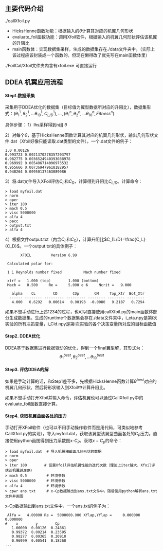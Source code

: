 ## 主要代码介绍
./callXfoil.py
* HicksHenne函数功能：根据输入的$\theta$计算其对应的机翼几何形状
* evaluate_foil函数功能：调用Xfoil软件，根据输入的机翼几何形状评估该机翼的升阻比
* main函数体：实现数据集采样，生成的数据集存在./data文件夹中。（实际上该过程应该封装成一个函数的，但现在懒得改了就先写在main函数体里）

./FoilCal/Xfoil文件夹内含有xfoil.exe 可直接运行

## DDEA 机翼应用流程
#### Step1.数据采集
采集用于DDEA优化的数据集（目标值为翼型数据所对应的升阻比），数据集形式：$(\theta_1^1,\theta_2^1,...\theta_{10}^1, C_{L/D}^1 ),...,(\theta_1^n,\theta_2^n,...\theta_{10}^n, Fitness^n )$

具体步骤：
1）lhs采样得到n组 $\theta$

2）对每个$\theta$，基于HicksHenne函数计算其对应的机翼几何形状，输出几何形状文件.dat（Xfoil好像只能读取.dat类型的文件）。一个.dat文件的例子：
```
1.0 0.00126
0.993723 0.0021370278357203797
0.982775 0.0036524940393088978
0.969992 0.005406714096973532
0.955666 0.007369479618182957
0.940264 0.00950137463089086
```
3）将.dat文件导入XFoil评估$C_L$和$C_D$，计算得到升阻比$C_{L/D}$。计算命令：
```
> load myfoil.dat
> norm
> oper
> iter 100
> mach 0.5
> visc 5000000
> alfa 4
> pacc
> output.txt
> alfa 4
```
4）根据文件output.txt（内含$C_L$和$C_D$），计算升阻比$C_{L/D}=\frac{C_L}{C_D}$。一个output.txt的具体例子：
```
       XFOIL         Version 6.99
  
 Calculated polar for:                                                 
  
 1 1 Reynolds number fixed          Mach number fixed         
  
 xtrf =   1.000 (top)        1.000 (bottom)  
 Mach =   0.500     Re =     5.000 e 6     Ncrit =   9.000
  
   alpha    CL        CD       CDp       CM     Top_Xtr  Bot_Xtr
  ------ -------- --------- --------- -------- -------- --------
   4.000   0.6292   0.00614   0.00193  -0.0080   0.2187   0.7294
```


如果不想手动进行上述1234的过程，也可以直接使用callXfoil.py的main函数体部分生成数据集。生成的runtime个数据集会存在./data文件夹中，i_eta.npy是第i次实验的所有决策变量，i_Cld.npy是第i次实验的各个决策变量所对应的目标函数值
#### Step2. DDEA优化
DDEA基于数据集进行数据驱动的优化，得到一个final翼型解，其形式为：
$$\theta_1^{best},\theta_2^{best},...\theta_{10}^{best}$$

#### Step3. 评估DDEA的解
如果是手动计算的话，和Step1差不多，先根据HicksHenne函数计算$\theta^{best}$对应的机翼几何形状，然后将形状输入到Xfoil中计算升阻比。

如果不想手动打开Xfoil并输入命令，评估机翼也可以通过CallXfoil.py中的evaluate_foil函数直接计算。

#### Step4. 获取机翼曲面各处的压力
手动打开XFoil软件（也可以不用手动操作软件而是用代码，可类似地参考CallXfoil.py的实现），导入myfoil.dat，获取该翼型该翼型曲面各处的$C_P$压力。直接使用python画图得到压力系数图x-$C_P$。获取$x-C_p$的命令：
```
> load myfoil.dat  # 导入机翼横截面几何形状的数据
> norm
> oper
> iter 100        # 设置Xfoil评估机翼性能的迭代次数（理论上iter越大，Xfoil评估该机翼越准确）
> mach 0.5         # 环境参数
> visc 5000000     # 环境参数
> alfa 4           # 环境参数
> cpwr ans.txt     # x-Cp数据输出到ans.txt文件中，随后使用python解析ans.txt文件并画图
```

x-Cp数据输出到ans.txt文件中，一个ans.txt的例子为：
```
 Alfa =   4.00000 Re =  5000000.000 Xflap,Yflap =     0.000000    0.000000
#    x        y        Cp  
   1.00000  0.00126  0.24861
   0.99372  0.00214  0.23505
   0.98277  0.00365  0.20910
   0.96999  0.00541  0.18260
...
```



